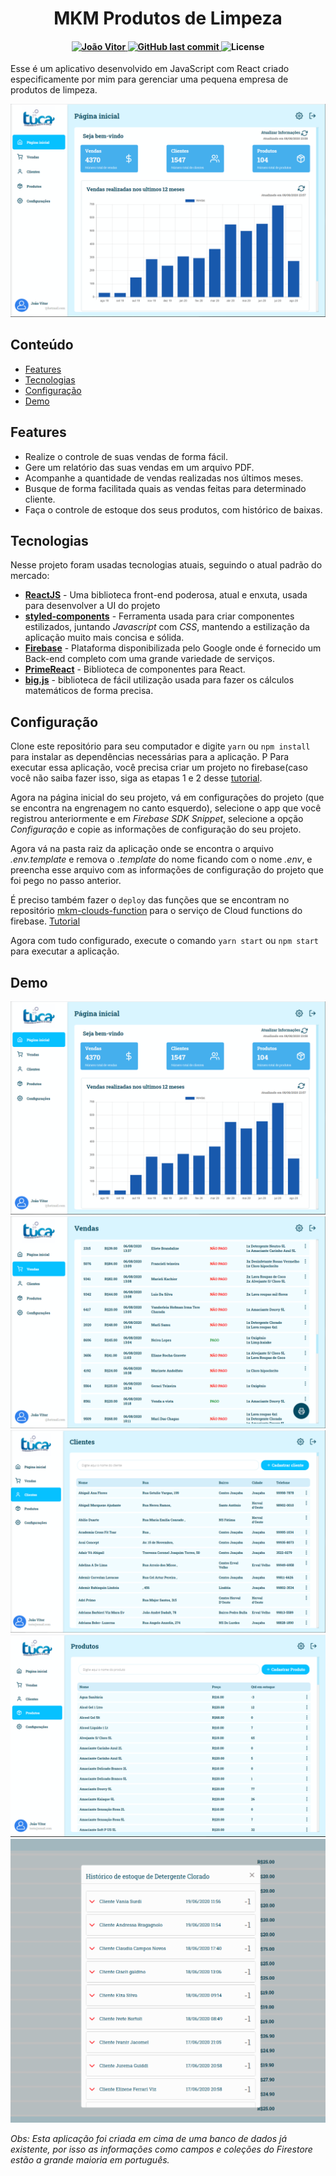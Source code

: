 <h1 align="center">MKM Produtos de Limpeza</h1>
<h4 align="center">	
   <a href="https://www.linkedin.com/in/jo%C3%A3oo-vitor" target="blank">
      <img alt="João Vitor" src="https://img.shields.io/badge/-João Vitor-06C1FF?style=flat&logo=Linkedin&logoColor=white" />
   </a>

  <a href="https://github.com/Joaoo1/mkm-produtos-de-limpeza/commits/master">
    <img alt="GitHub last commit" src="https://img.shields.io/github/last-commit/Joaoo1/mkm-produtos-de-limpeza?color=06C1FF">
  </a> 
  <img alt="License" src="https://img.shields.io/badge/license-MIT-06C1FF">
</h4>


Esse é um aplicativo desenvolvido em JavaScript com React criado especificamente por mim para gerenciar uma pequena empresa de produtos de limpeza.

![Alt text](/demo/Dashboard.png "Página inicial")

## Conteúdo
* [Features](#features)
* [Tecnologias](#tecnologias)
* [Configuração](#configuração)
* [Demo](#demo)

## Features
* Realize o controle de suas vendas de forma fácil.
* Gere um relatório das suas vendas em um arquivo PDF.
* Acompanhe a quantidade de vendas realizadas nos últimos meses.
* Busque de forma facilitada quais as vendas feitas para determinado cliente.
* Faça o controle de estoque dos seus produtos, com histórico de baixas.
	
## Tecnologias
Nesse projeto foram usadas tecnologias atuais, seguindo o atual padrão do mercado:
* [**ReactJS**](https://pt-br.reactjs.org/) - Uma biblioteca front-end poderosa, atual e enxuta, usada para desenvolver a UI do projeto
* [**styled-components**](https://styled-components.com/) - Ferramenta usada para criar componentes estilizados, juntando *Javascript* com *CSS*, mantendo a estilização da aplicação muito mais concisa e sólida.
* [**Firebase**](https://firebase.google.com) - Plataforma disponibilizada pelo Google onde é fornecido um Back-end completo com uma grande variedade de serviços.
* [**PrimeReact**](http://primefaces.org/primereact/) - Biblioteca de componentes para React.
* [**big.js**](https://mikemcl.github.io/big.js/) - biblioteca de fácil utilização usada para fazer os cálculos matemáticos de forma precisa.
	
## Configuração
Clone este repositório para seu computador e digite `yarn` ou `npm install` para instalar as dependências necessárias para a aplicação.
  P
  Para executar essa aplicação, você precisa criar um projeto no firebase(caso você não saiba fazer isso, siga as etapas 1 e 2 desse [tutorial](https://firebase.google.com/docs/web/setup#aplicativos-node.js).

  Agora na página inicial do seu projeto, vá em configurações do projeto (que se encontra na engrenagem no canto esquerdo), selecione o app que você registrou anteriormente e em *Firebase SDK Snippet*, selecione a opção *Configuração* e copie as informações de configuração do seu projeto. 

  Agora vá na pasta raiz da aplicação onde se encontra o arquivo *.env.template* e remova o *.template* do nome ficando com o nome *.env*, e preencha esse arquivo com as informações de configuração do projeto que foi pego no passo anterior. 
  
  É preciso também fazer o `deploy` das funções que se encontram no repositório [mkm-clouds-function](https://github.com/Joaoo1/mkm-cloud-functions) para o serviço de Cloud functions do firebase. [Tutorial](https://github.com/Joaoo1/mkm-cloud-functions)

  Agora com tudo configurado, execute o comando `yarn start` ou `npm start` para executar a aplicação.
  
  ## Demo
  
  ![Alt text](/demo/Dashboard.png "Página inicial")
  ![Alt text](/demo/Sales.png "Vendas")
  ![Alt text](/demo/Clients.png "Clientes")
  ![Alt text](/demo/Products.png "Produtos")
  ![Alt text](/demo/StockHistory.png "Histórico de estoque")

*Obs: Esta aplicação foi criada em cima de uma banco de dados já existente, por isso as informações como campos e coleções do Firestore estão a grande maioria em português.*
